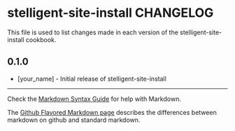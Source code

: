 # stelligent-site-install CHANGELOG

This file is used to list changes made in each version of the stelligent-site-install cookbook.

## 0.1.0
- [your_name] - Initial release of stelligent-site-install

- - -
Check the [Markdown Syntax Guide](http://daringfireball.net/projects/markdown/syntax) for help with Markdown.

The [Github Flavored Markdown page](http://github.github.com/github-flavored-markdown/) describes the differences between markdown on github and standard markdown.
